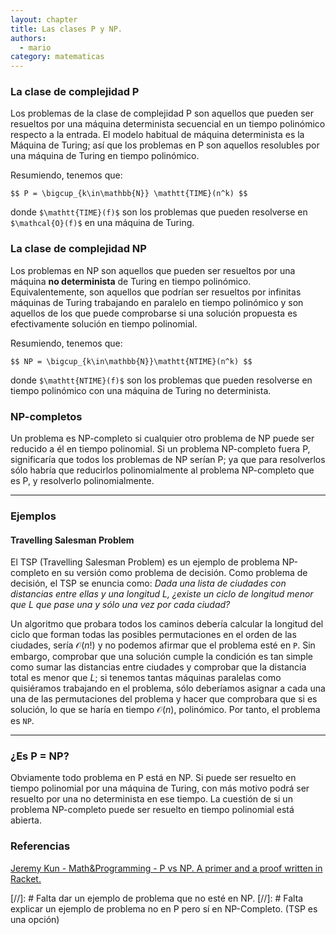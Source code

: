 ```yaml
---
layout: chapter
title: Las clases P y NP.
authors:
  - mario
category: matematicas
---
```


### La clase de complejidad P

Los problemas de la clase de complejidad P son aquellos que pueden ser resueltos por una máquina determinista secuencial en un tiempo polinómico respecto a la entrada. El modelo habitual de máquina determinista es la Máquina de Turing; así que los problemas en P son aquellos resolubles por una máquina de Turing en tiempo polinómico.

Resumiendo, tenemos que:

`$$ P = \bigcup_{k\in\mathbb{N}} \mathtt{TIME}(n^k) $$`

donde `$\mathtt{TIME}(f)$` son los problemas que pueden resolverse en `$\mathcal{O}(f)$` en una máquina de Turing. 


### La clase de complejidad NP 

Los problemas en NP son aquellos que pueden ser resueltos por una máquina **no determinista** de Turing en tiempo polinómico. Equivalentemente, son aquellos que podrían ser resueltos por infinitas máquinas de Turing trabajando en paralelo en tiempo polinómico y son aquellos de los que puede comprobarse si una solución propuesta es efectivamente solución en tiempo polinomial.

Resumiendo, tenemos que:

`$$ NP = \bigcup_{k\in\mathbb{N}}\mathtt{NTIME}(n^k) $$`

donde `$\mathtt{NTIME}(f)$` son los problemas que pueden resolverse en tiempo polinómico con una máquina de Turing no determinista.


### NP-completos
Un problema es NP-completo si cualquier otro problema de NP puede ser reducido a él en tiempo polinomial. Si un problema NP-completo fuera P, significaría que todos los problemas de NP serían P; ya que para resolverlos sólo habría que reducirlos polinomialmente al problema NP-completo que es P, y resolverlo polinomialmente.

_____

### Ejemplos

#### Travelling Salesman Problem

El TSP (Travelling Salesman Problem) es un ejemplo de problema NP-completo en su versión como problema de decisión. Como problema de decisión, el TSP se enuncia como: *Dada una lista de ciudades con distancias entre ellas y una longitud $L$, ¿existe un ciclo de longitud menor que $L$ que pase una y sólo una vez por cada ciudad?*

Un algoritmo que probara todos los caminos debería calcular la longitud del ciclo que forman todas las posibles permutaciones en el orden de las ciudades, sería $\mathcal{O}(n!)$ y no podemos afirmar que el problema esté en $\mathtt{P}$. Sin embargo, comprobar que una solución cumple la condición es tan simple como sumar las distancias entre ciudades y comprobar que la distancia total es menor que $L$; si tenemos tantas máquinas paralelas como quisiéramos trabajando en el problema, sólo deberíamos asignar a cada una una de las permutaciones del problema y hacer que comprobara que si es solución, lo que se haría en tiempo $\mathcal{O}(n)$, polinómico. Por tanto, el problema es $\mathtt{NP}$.

______

### ¿Es P = NP?
Obviamente todo problema en P está en NP. Si puede ser resuelto en tiempo polinomial por una máquina de Turing, con más motivo podrá ser resuelto por una no determinista en ese tiempo.
La cuestión de si un problema NP-completo puede ser resuelto en tiempo polinomial está abierta.

### Referencias
[Jeremy Kun - Math&Programming - P vs NP. A primer and a proof written in Racket. ](http://jeremykun.com/2012/02/23/p-vs-np-a-primer-and-a-proof-written-in-racket/)


[//]: # Falta dar un ejemplo de problema que no esté en NP.
[//]: # Falta explicar un ejemplo de problema no en P pero sí en NP-Completo. (TSP es una opción)

